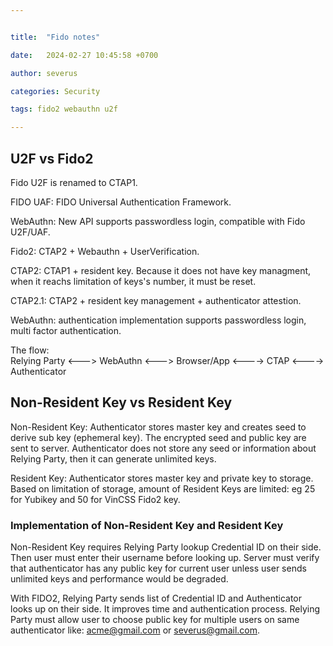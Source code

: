 ```yaml
---


title:  "Fido notes"

date:   2024-02-27 10:45:58 +0700

author: severus

categories: Security

tags: fido2 webauthn u2f

---
```


## U2F vs Fido2
Fido U2F is renamed to CTAP1. 
    
FIDO UAF: FIDO Universal Authentication Framework.  
   
WebAuthn: New API supports passwordless login, compatible with Fido U2F/UAF.  
  
Fido2: CTAP2 + Webauthn + UserVerification.  
  
CTAP2: CTAP1 + resident key. Because it does not have key managment, when it reachs limitation of keys's number, it must be reset.    
  
CTAP2.1: CTAP2 + resident key management + authenticator attestion.  
  
WebAuthn: authentication implementation supports passwordless login, multi factor authentication.   
  

The flow:  
Relying Party <---> WebAuthn <---> Browser/App <----> CTAP <----> Authenticator  
  
## Non-Resident Key vs Resident Key
Non-Resident Key: Authenticator stores master key and creates seed to derive sub key (ephemeral key). The encrypted seed and public key are sent to server. Authenticator does not store any seed or information about Relying Party, then it can generate unlimited keys.  
  
Resident Key: Authenticator stores master key and private key to storage. Based on limitation of storage, amount of Resident Keys are limited: eg 25 for Yubikey and 50 for VinCSS Fido2 key.  
  
 
### Implementation of Non-Resident Key and Resident Key
Non-Resident Key requires Relying Party lookup Credential ID on their side. Then user must enter their username before looking up. Server must verify that authenticator has any public key for current user unless user sends unlimited keys and performance would be degraded.   
  
With FIDO2, Relying Party sends list of Credential ID and Authenticator looks up on their side. It improves time and authentication process. Relying Party must allow user to choose public key for multiple users on same authenticator like: acme@gmail.com or severus@gmail.com.  

 
